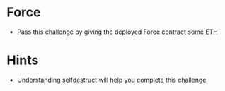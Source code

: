 # Force

- Pass this challenge by giving the deployed Force contract some ETH

# Hints

- Understanding selfdestruct will help you complete this challenge
